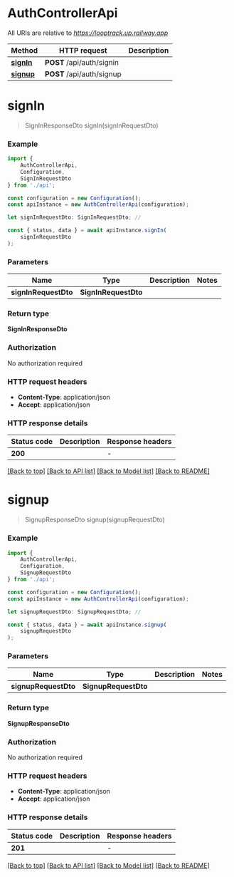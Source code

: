 # AuthControllerApi

All URIs are relative to *https://looptrack.up.railway.app*

|Method | HTTP request | Description|
|------------- | ------------- | -------------|
|[**signIn**](#signin) | **POST** /api/auth/signin | |
|[**signup**](#signup) | **POST** /api/auth/signup | |

# **signIn**
> SignInResponseDto signIn(signInRequestDto)


### Example

```typescript
import {
    AuthControllerApi,
    Configuration,
    SignInRequestDto
} from './api';

const configuration = new Configuration();
const apiInstance = new AuthControllerApi(configuration);

let signInRequestDto: SignInRequestDto; //

const { status, data } = await apiInstance.signIn(
    signInRequestDto
);
```

### Parameters

|Name | Type | Description  | Notes|
|------------- | ------------- | ------------- | -------------|
| **signInRequestDto** | **SignInRequestDto**|  | |


### Return type

**SignInResponseDto**

### Authorization

No authorization required

### HTTP request headers

 - **Content-Type**: application/json
 - **Accept**: application/json


### HTTP response details
| Status code | Description | Response headers |
|-------------|-------------|------------------|
|**200** |  |  -  |

[[Back to top]](#) [[Back to API list]](../README.md#documentation-for-api-endpoints) [[Back to Model list]](../README.md#documentation-for-models) [[Back to README]](../README.md)

# **signup**
> SignupResponseDto signup(signupRequestDto)


### Example

```typescript
import {
    AuthControllerApi,
    Configuration,
    SignupRequestDto
} from './api';

const configuration = new Configuration();
const apiInstance = new AuthControllerApi(configuration);

let signupRequestDto: SignupRequestDto; //

const { status, data } = await apiInstance.signup(
    signupRequestDto
);
```

### Parameters

|Name | Type | Description  | Notes|
|------------- | ------------- | ------------- | -------------|
| **signupRequestDto** | **SignupRequestDto**|  | |


### Return type

**SignupResponseDto**

### Authorization

No authorization required

### HTTP request headers

 - **Content-Type**: application/json
 - **Accept**: application/json


### HTTP response details
| Status code | Description | Response headers |
|-------------|-------------|------------------|
|**201** |  |  -  |

[[Back to top]](#) [[Back to API list]](../README.md#documentation-for-api-endpoints) [[Back to Model list]](../README.md#documentation-for-models) [[Back to README]](../README.md)

